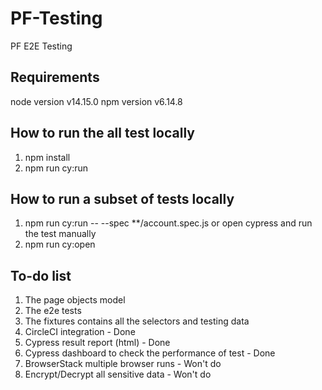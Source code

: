 # PF-Testing
PF E2E Testing

## Requirements
node version v14.15.0
npm version v6.14.8

## How to run the all test locally
1. npm install
2. npm run cy:run

## How to run a subset of tests locally
1. npm run cy:run -- --spec **/account.spec.js
or open cypress and run the test manually
1. npm run cy:open

## To-do list
1. The page objects model
2. The e2e tests
3. The fixtures contains all the selectors and testing data
4. CircleCI integration - Done
5. Cypress result report (html) - Done
6. Cypress dashboard to check the performance of test - Done
7. BrowserStack multiple browser runs - Won't do
8. Encrypt/Decrypt all sensitive data - Won't do